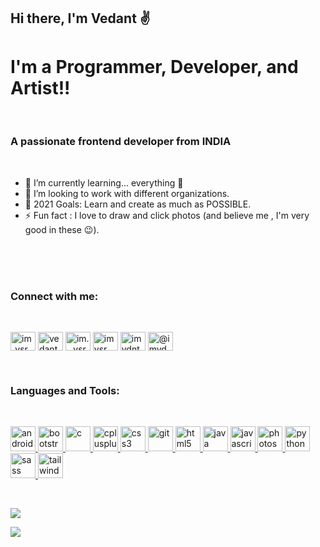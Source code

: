 <h2> Hi there, I'm Vedant ✌️</h2>

 <h1> I'm a Programmer, Developer, and Artist!!</h1>
 <br>
 <h3>A passionate frontend developer from <b>INDIA</b></h3>
<br>

- 🌱 I’m currently learning... everything 🤣
- 👯 I’m looking to work with different organizations.
- 🥅 2021 Goals: Learn and create as much as POSSIBLE.
- ⚡ Fun fact : I love to draw and click photos (and believe me , I'm very good in these 😉).
<br>
<br>
<br>
<h3 align="left">Connect with me:</h3>
<br>
<p align="left">
<a href="https://twitter.com/im_vsr_0609" target="blank"><img align="center" src="https://cdn.jsdelivr.net/npm/simple-icons@3.0.1/icons/twitter.svg" alt="im_vsr_0609" height="30" width="40" /></a>
<a href="https://linkedin.com/in/vedant singh" target="blank"><img align="center" src="https://cdn.jsdelivr.net/npm/simple-icons@3.0.1/icons/linkedin.svg" alt="vedant singh" height="30" width="40" /></a>
<a href="https://instagram.com/im._.vsr" target="blank"><img align="center" src="https://cdn.jsdelivr.net/npm/simple-icons@3.0.1/icons/instagram.svg" alt="im._.vsr" height="30" width="40" /></a>
<a href="https://www.codechef.com/users/imvsr" target="blank"><img align="center" src="https://cdn.jsdelivr.net/npm/simple-icons@3.1.0/icons/codechef.svg" alt="imvsr" height="30" width="40" /></a>
<a href="https://www.hackerrank.com/codeVed" target="blank"><img align="center" src="https://cdn.jsdelivr.net/npm/simple-icons@3.0.1/icons/hackerrank.svg" alt="imvdntsingh" height="30" width="40" /></a>
<a href="https://www.hackerearth.com/@imvdntsingh" target="blank"><img align="center" src="https://cdn.jsdelivr.net/npm/simple-icons@3.0.1/icons/hackerearth.svg" alt="@imvdntsingh" height="30" width="40" /></a>
</p>
<br>
<h3 align="left">Languages and Tools:</h3>
<br>
<p align="left"> <a href="https://developer.android.com" target="_blank"> <img src="https://devicons.github.io/devicon/devicon.git/icons/android/android-original-wordmark.svg" alt="android" width="40" height="40"/> </a>
<a href="https://getbootstrap.com" target="_blank"> <img src="https://devicons.github.io/devicon/devicon.git/icons/bootstrap/bootstrap-plain.svg" alt="bootstrap" width="40" height="40"/> </a> 
<a href="https://www.cprogramming.com/" target="_blank"> <img src="https://devicons.github.io/devicon/devicon.git/icons/c/c-original.svg" alt="c" width="40" height="40"/> </a> 
<a href="https://www.w3schools.com/cpp/" target="_blank"> <img src="https://devicons.github.io/devicon/devicon.git/icons/cplusplus/cplusplus-original.svg" alt="cplusplus" width="40" height="40"/> </a> 
<a href="https://www.w3schools.com/css/" target="_blank"> <img src="https://devicons.github.io/devicon/devicon.git/icons/css3/css3-original-wordmark.svg" alt="css3" width="40" height="40"/> </a> 
<a href="https://git-scm.com/" target="_blank"> <img src="https://www.vectorlogo.zone/logos/git-scm/git-scm-icon.svg" alt="git" width="40" height="40"/> </a> 
<a href="https://www.w3.org/html/" target="_blank"> <img src="https://devicons.github.io/devicon/devicon.git/icons/html5/html5-original-wordmark.svg" alt="html5" width="40" height="40"/> </a> 
<a href="https://www.java.com" target="_blank"> <img src="https://devicons.github.io/devicon/devicon.git/icons/java/java-original-wordmark.svg" alt="java" width="40" height="40"/> </a> 
<a href="https://developer.mozilla.org/en-US/docs/Web/JavaScript" target="_blank"> <img src="https://devicons.github.io/devicon/devicon.git/icons/javascript/javascript-original.svg" alt="javascript" width="40" height="40"/> </a> 
<a href="https://www.photoshop.com/en" target="_blank"> <img src="https://devicons.github.io/devicon/devicon.git/icons/photoshop/photoshop-plain.svg" alt="photoshop" width="40" height="40"/> </a> 
<a href="https://www.python.org" target="_blank"> <img src="https://devicons.github.io/devicon/devicon.git/icons/python/python-original.svg" alt="python" width="40" height="40"/> </a> 
<a href="https://sass-lang.com" target="_blank"> <img src="https://devicons.github.io/devicon/devicon.git/icons/sass/sass-original.svg" alt="sass" width="40" height="40"/> </a> 
<a href="https://tailwindcss.com/" target="_blank"> <img src="https://www.vectorlogo.zone/logos/tailwindcss/tailwindcss-icon.svg" alt="tailwind" width="40" height="40"/> </a> </p>

<br>

<a href="https://github.com/imvsr-0609/github-readme-stats" ><img src="https://github-readme-stats.vercel.app/api?username=imvsr-0609&show_icons=true&theme=algolia" /></a>

<a href="https://github.com/imvsr-0609/github-readme-stats">
<img  src="https://github-readme-stats.vercel.app/api/top-langs/?username=imvsr-0609&langs_count=8"   /></a>
